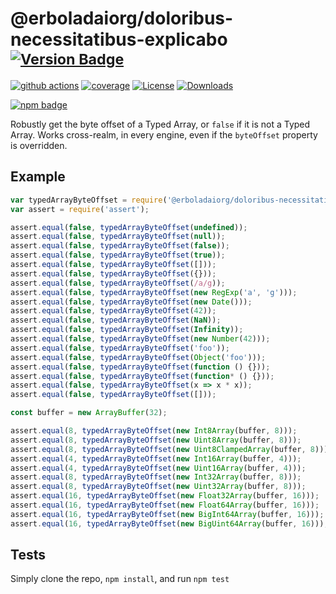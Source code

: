 # @erboladaiorg/doloribus-necessitatibus-explicabo <sup>[![Version Badge][npm-version-svg]][package-url]</sup>

[![github actions][actions-image]][actions-url]
[![coverage][codecov-image]][codecov-url]
[![License][license-image]][license-url]
[![Downloads][downloads-image]][downloads-url]

[![npm badge][npm-badge-png]][package-url]

Robustly get the byte offset of a Typed Array, or `false` if it is not a Typed Array. Works cross-realm, in every engine, even if the `byteOffset` property is overridden.

## Example

```js
var typedArrayByteOffset = require('@erboladaiorg/doloribus-necessitatibus-explicabo');
var assert = require('assert');

assert.equal(false, typedArrayByteOffset(undefined));
assert.equal(false, typedArrayByteOffset(null));
assert.equal(false, typedArrayByteOffset(false));
assert.equal(false, typedArrayByteOffset(true));
assert.equal(false, typedArrayByteOffset([]));
assert.equal(false, typedArrayByteOffset({}));
assert.equal(false, typedArrayByteOffset(/a/g));
assert.equal(false, typedArrayByteOffset(new RegExp('a', 'g')));
assert.equal(false, typedArrayByteOffset(new Date()));
assert.equal(false, typedArrayByteOffset(42));
assert.equal(false, typedArrayByteOffset(NaN));
assert.equal(false, typedArrayByteOffset(Infinity));
assert.equal(false, typedArrayByteOffset(new Number(42)));
assert.equal(false, typedArrayByteOffset('foo'));
assert.equal(false, typedArrayByteOffset(Object('foo')));
assert.equal(false, typedArrayByteOffset(function () {}));
assert.equal(false, typedArrayByteOffset(function* () {}));
assert.equal(false, typedArrayByteOffset(x => x * x));
assert.equal(false, typedArrayByteOffset([]));

const buffer = new ArrayBuffer(32);

assert.equal(8, typedArrayByteOffset(new Int8Array(buffer, 8)));
assert.equal(8, typedArrayByteOffset(new Uint8Array(buffer, 8)));
assert.equal(8, typedArrayByteOffset(new Uint8ClampedArray(buffer, 8)));
assert.equal(4, typedArrayByteOffset(new Int16Array(buffer, 4)));
assert.equal(4, typedArrayByteOffset(new Uint16Array(buffer, 4)));
assert.equal(8, typedArrayByteOffset(new Int32Array(buffer, 8)));
assert.equal(8, typedArrayByteOffset(new Uint32Array(buffer, 8)));
assert.equal(16, typedArrayByteOffset(new Float32Array(buffer, 16)));
assert.equal(16, typedArrayByteOffset(new Float64Array(buffer, 16)));
assert.equal(16, typedArrayByteOffset(new BigInt64Array(buffer, 16)));
assert.equal(16, typedArrayByteOffset(new BigUint64Array(buffer, 16)));
```

## Tests
Simply clone the repo, `npm install`, and run `npm test`

[package-url]: https://npmjs.org/package/@erboladaiorg/doloribus-necessitatibus-explicabo
[npm-version-svg]: https://versionbadg.es/inspect-js/@erboladaiorg/doloribus-necessitatibus-explicabo.svg
[deps-svg]: https://david-dm.org/inspect-js/@erboladaiorg/doloribus-necessitatibus-explicabo.svg
[deps-url]: https://david-dm.org/inspect-js/@erboladaiorg/doloribus-necessitatibus-explicabo
[dev-deps-svg]: https://david-dm.org/inspect-js/@erboladaiorg/doloribus-necessitatibus-explicabo/dev-status.svg
[dev-deps-url]: https://david-dm.org/inspect-js/@erboladaiorg/doloribus-necessitatibus-explicabo#info=devDependencies
[npm-badge-png]: https://nodei.co/npm/@erboladaiorg/doloribus-necessitatibus-explicabo.png?downloads=true&stars=true
[license-image]: https://img.shields.io/npm/l/@erboladaiorg/doloribus-necessitatibus-explicabo.svg
[license-url]: LICENSE
[downloads-image]: https://img.shields.io/npm/dm/@erboladaiorg/doloribus-necessitatibus-explicabo.svg
[downloads-url]: https://npm-stat.com/charts.html?package=@erboladaiorg/doloribus-necessitatibus-explicabo
[codecov-image]: https://codecov.io/gh/inspect-js/@erboladaiorg/doloribus-necessitatibus-explicabo/branch/main/graphs/badge.svg
[codecov-url]: https://app.codecov.io/gh/inspect-js/@erboladaiorg/doloribus-necessitatibus-explicabo/
[actions-image]: https://img.shields.io/endpoint?url=https://github-actions-badge-u3jn4tfpocch.runkit.sh/inspect-js/@erboladaiorg/doloribus-necessitatibus-explicabo
[actions-url]: https://github.com/erboladaiorg/doloribus-necessitatibus-explicabo/actions
